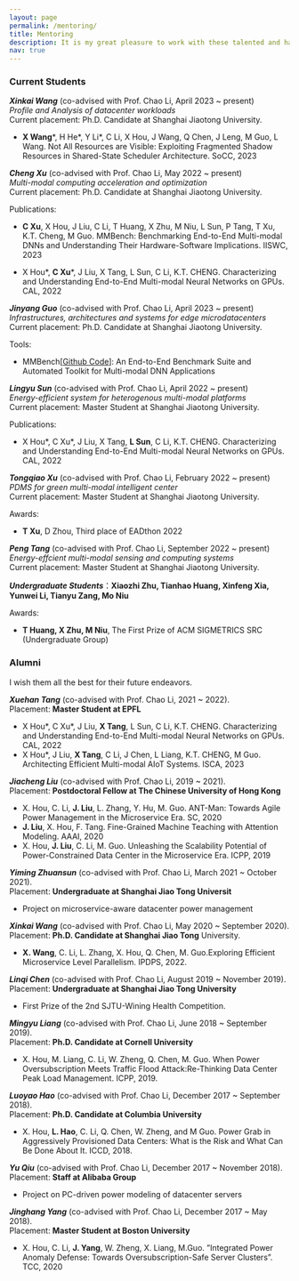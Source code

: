```yaml
---
layout: page
permalink: /mentoring/
title: Mentoring
description: It is my great pleasure to work with these talented and hard-working students!
nav: true
---
```

<!-- 
1. Publications
2. Tools
3. Awrads
 -->

### Current Students
***Xinkai Wang*** (co-advised with Prof. Chao Li, April 2023 ~ present)<br>*Profile and Analysis of datacenter workloads*<br>Current placement: Ph.D. Candidate at Shanghai Jiaotong University. 

- **X Wang***, H He*, Y Li*, C Li, X Hou, J Wang, Q Chen, J Leng, M Guo, L Wang. Not All Resources are Visible: Exploiting Fragmented Shadow  Resources in Shared-State Scheduler Architecture. SoCC, 2023

***Cheng Xu*** (co-advised with Prof. Chao Li, May 2022 ~ present)<br>*Multi-modal computing acceleration and optimization*<br>Current placement: Ph.D. Candidate at Shanghai Jiaotong University. 

Publications: 

- **C Xu**, X Hou, J Liu, C Li, T Huang, X Zhu, M Niu, L Sun, P Tang, T Xu, K.T. Cheng, M Guo. MMBench: Benchmarking End-to-End Multi-modal DNNs and Understanding Their Hardware-Software Implications. IISWC, 2023

- X Hou*, **C Xu***, J Liu, X Tang, L Sun, C Li, K.T. CHENG. Characterizing and Understanding End-to-End Multi-modal Neural Networks on GPUs. CAL, 2022

***Jinyang Guo*** (co-advised with Prof. Chao Li, April 2023 ~ present)<br>*Infrastructures, architectures and systems for edge microdatacenters*<br>Current placement: Ph.D. Candidate at Shanghai Jiaotong University. 


Tools:
- MMBench[<a href="https://github.com/xfhelen/MMBench">Github Code</a>]: An End-to-End Benchmark Suite and Automated Toolkit for Multi-modal DNN Applications


***Lingyu Sun*** (co-advised with Prof. Chao Li, April 2022 ~ present)<br>*Energy-efficient system for heterogenous multi-modal platforms* <br>Current placement: Master Student at Shanghai Jiaotong University.

Publications: 

- X Hou*, C Xu*, J Liu, X Tang, **L Sun**, C Li, K.T. CHENG. Characterizing and Understanding End-to-End Multi-modal Neural Networks on GPUs. CAL, 2022


***Tongqiao Xu*** (co-advised with Prof. Chao Li, February 2022 ~ present) <br>*PDMS for green multi-modal intelligent center* <br>Current placement: Master Student at Shanghai Jiaotong University.

Awards:
- **T Xu**, D Zhou, Third place of EADthon 2022 

***Peng Tang*** (co-advised with Prof. Chao Li, September 2022 ~ present) <br>*Energy-effcient multi-modal sensing and computing systems* <br>Current placement: Master Student at Shanghai Jiaotong University.

***Undergraduate Students***：**Xiaozhi Zhu, Tianhao Huang, Xinfeng Xia, Yunwei Li, Tianyu Zang, Mo Niu**

Awards:
- **T Huang, X Zhu, M Niu**, The First Prize of ACM SIGMETRICS SRC (Undergraduate Group)


### Alumni
I wish them all the best for their future endeavors.

***Xuehan Tang*** (co-advised with Prof. Chao Li, 2021 ~ 2022).<br>Placement: **Master Student at EPFL**
- X Hou*, C Xu*, J Liu, **X Tang**, L Sun, C Li, K.T. CHENG. Characterizing and Understanding End-to-End Multi-modal Neural Networks on GPUs. CAL, 2022
- X Hou*, J Liu, **X Tang**, C Li, J Chen, L Liang, K.T. CHENG, M Guo. Architecting Efficient Multi-modal AIoT Systems. ISCA, 2023

***Jiacheng Liu*** (co-advised with Prof. Chao Li, 2019 ~ 2021).<br>Placement: **Postdoctoral Fellow at The Chinese University of Hong Kong**
- X. Hou, C. Li, **J. Liu**, L. Zhang, Y. Hu, M. Guo. ANT-Man: Towards Agile Power Management in the Microservice Era. SC, 2020
- **J. Liu**, X. Hou, F. Tang. Fine-Grained Machine Teaching with Attention Modeling. AAAI, 2020
- X. Hou, **J. Liu**, C. Li, M. Guo. Unleashing the Scalability Potential of Power-Constrained Data Center in the Microservice Era. ICPP, 2019

***Yiming Zhuansun*** (co-advised with Prof. Chao Li, March 2021 ~ October 2021).<br>Placement: **Undergraduate at Shanghai Jiao Tong Universit**
- Project on microservice-aware datacenter power management

***Xinkai Wang*** (co-advised with Prof. Chao Li, May 2020 ~ September 2020). <br>Placement: **Ph.D. Candidate at Shanghai Jiao Tong** University. 
- **X. Wang**, C. Li, L. Zhang, X. Hou, Q. Chen, M. Guo.Exploring Efficient Microservice Level Parallelism. IPDPS, 2022.

***Linqi Chen*** (co-advised with Prof. Chao Li, August 2019 ~ November 2019). <br>Placement: **Undergraduate at Shanghai Jiao Tong University** 
- First Prize of the 2nd SJTU-Wining Health Competition.

***Mingyu Liang*** (co-advised with Prof. Chao Li, June 2018 ~ September 2019). <br>Placement: **Ph.D. Candidate at Cornell University**
- X. Hou, M. Liang, C. Li, W. Zheng, Q. Chen, M. Guo. When Power Oversubscription Meets Traffic Flood Attack:Re-Thinking Data Center Peak Load Management. ICPP, 2019.

***Luoyao Hao*** (co-advised with Prof. Chao Li, December 2017 ~ September 2018). <br>Placement: **Ph.D. Candidate at Columbia University**
- X. Hou, **L. Hao**, C. Li, Q. Chen, W. Zheng, and M Guo. Power Grab in Aggressively Provisioned Data Centers: What is the Risk and What Can Be Done About It. ICCD, 2018.

***Yu Qiu*** (co-advised with Prof. Chao Li, December 2017 ~ November 2018). <br>Placement: **Staff at Alibaba Group**
- Project on PC-driven power modeling of datacenter servers
    
***Jinghang Yang*** (co-advised with Prof. Chao Li, December 2017 ~ May 2018). <br>Placement: **Master Student at Boston University** 
- X. Hou, C. Li, **J. Yang**, W. Zheng, X. Liang, M.Guo. ”Integrated Power Anomaly Defense: Towards Oversubscription-Safe Server Clusters”. TCC, 2020